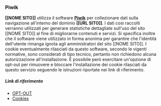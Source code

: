 ### Piwik
**[[NOME SITO]]** utilizza il software **[Piwik](http://piwik.org)** per collezionare dati sulla navigazione all'interno del dominio **[[URL SITO]]**. I dati così raccolti verranno utilizzati per generare statistiche dettagliate sull'uso del sito [[NOME SITO]] al fine di migliorarne contenuti e servizi. Si specifica inoltre che il software viene utilizzato in forma anonima per garantire che l'identità dell'utente rimanga ignota agli amministratori del sito [[NOME SITO]]. I cookie eventualmente rilasciati da questo software, secondo le vigenti normative, sono considerati di tipo tecnico, pertanto non richiedono alcuna autorizzazione all'installazione. &Egrave; possibile però esercitare un'opzione di opt-out per rimuovere e bloccare l'installazione dei cookie rilasciati da questo servizio seguendo le istruzioni riportate nei link di riferimento.

##### Link di riferimento
* [OPT-OUT](http://piwik.org/faq/general/faq_20000/)
* [Cookies](http://piwik.org/faq/general/#faq_146)

